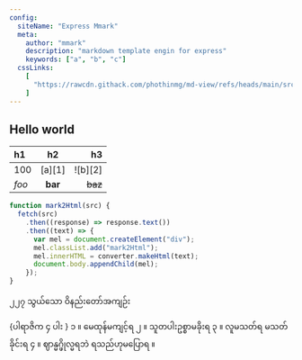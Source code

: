 ```yaml
---
config:
  siteName: "Express Mmark"
  meta:
    author: "mmark"
    description: "markdown template engin for express"
    keywords: ["a", "b", "c"]
  cssLinks:
    [
      "https://rawcdn.githack.com/phothinmg/md-view/refs/heads/main/src/mono.css",
    ]
---
```


## Hello world

| h1    |   h2    |      h3 |
| :---- | :-----: | ------: |
| 100   | [a][1]  | ![b][2] |
| _foo_ | **bar** | ~~baz~~ |

```js
function mark2Html(src) {
  fetch(src)
    .then((response) => response.text())
    .then((text) => {
      var mel = document.createElement("div");
      mel.classList.add("mark2Html");
      mel.innerHTML = converter.makeHtml(text);
      document.body.appendChild(mel);
    });
}
```

၂၂၇ သွယ်သော ဝိနည်းတော်အကျဉ်း

{ပါရာဇိက ၄ ပါး }
၁ ။ မေထုန်မကျင့်ရ
၂ ။ သူတပါးဥစ္စာမခိုးရ
၃ ။ လူမသတ်ရ မသတ်ခိုင်းရ
၄ ။ ဈာန္မဂ္ဖိုလ္မရဘဲ ရသည်ဟုမပြောရ ။
